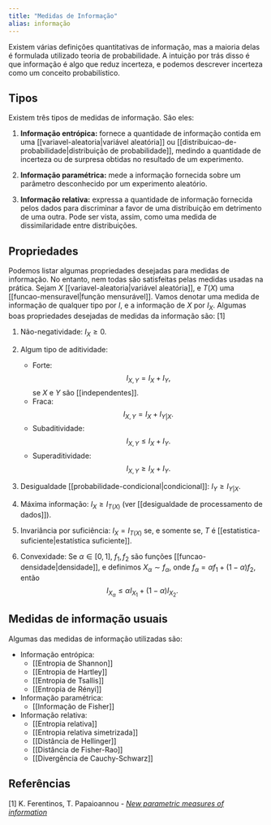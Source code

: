 ```yaml
---
title: "Medidas de Informação"
alias: informação
---
```


Existem várias definições quantitativas de informação, mas a maioria delas é formulada utilizado teoria de probabilidade. A intuição por trás disso é que informação é algo que reduz incerteza, e podemos descrever incerteza como um conceito probabilístico.

## Tipos

Existem três tipos de medidas de informação. São eles:

1. **Informação entrópica:** fornece a quantidade de informação contida em uma [[variavel-aleatoria|variável aleatória]] ou [[distribuicao-de-probabilidade|distribuição de probabilidade]], medindo a quantidade de incerteza ou de surpresa obtidas no resultado de um experimento.

2. **Informação paramétrica:** mede a informação fornecida sobre um parâmetro desconhecido por um experimento aleatório.

3. **Informação relativa:** expressa a quantidade de informação fornecida pelos dados para discriminar a favor de uma distribuição em detrimento de uma outra. Pode ser vista, assim, como uma medida de dissimilaridade entre distribuições.

## Propriedades
Podemos listar algumas propriedades desejadas para medidas de informação. No entanto, nem todas são satisfeitas pelas medidas usadas na prática. Sejam $X$ [[variavel-aleatoria|variável aleatória]], e $T(X)$ uma [[funcao-mensuravel|função mensurável]]. Vamos denotar uma medida de informação de qualquer tipo por $I$, e a informação de $X$ por $I_X$. Algumas boas propriedades desejadas de medidas da informação são: \[1\]

1. Não-negatividade: $I_X \ge 0$.

2. Algum tipo de aditividade:
	- Forte: $$I_{X,Y} = I_X + I_Y,$$ se $X$ e $Y$ são [[independentes]].
	- Fraca: $$I_{X,Y} = I_X + I_{Y|X}.$$
	- Subaditividade: $$I_{X,Y} \le I_X + I_Y.$$
	- Superaditividade: $$I_{X,Y} \ge I_X + I_Y.$$

3. Desigualdade [[probabilidade-condicional|condicional]]: $I_Y \ge I_{Y|X}.$

4. Máxima informação: $I_X \ge I_{T(X)}$ (ver [[desigualdade de processamento de dados]]).

5. Invariância por suficiência: $I_{X} = I_{T(X)}$ se, e somente se, $T$ é [[estatistica-suficiente|estatística suficiente]].

6. Convexidade: Se $\alpha \in [0,1]$, $f_1,f_2$ são funções [[funcao-densidade|densidade]], e definimos $X_\alpha \sim f_\alpha$, onde $f_\alpha = \alpha f_1 + (1-\alpha)f_2$, então
$$
I_{X_\alpha} \le \alpha I_{X_1} + (1-\alpha)I_{X_2}.
$$


## Medidas de informação usuais
Algumas das medidas de informação utilizadas são:

- Informação entrópica:
	- [[Entropia de Shannon]]
	- [[Entropia de Hartley]]
	- [[Entropia de Tsallis]]
	- [[Entropia de Rényi]]
- Informação paramétrica:
	- [[Informação de Fisher]]
- Informação relativa:
	- [[Entropia relativa]]
	- [[Entropia relativa simetrizada]]
	- [[Distância de Hellinger]]
	- [[Distância de Fisher-Rao]]
	- [[Divergência de Cauchy-Schwarz]]


## Referências
\[1\] K. Ferentinos, T. Papaioannou - [*New parametric measures of information*](https://core.ac.uk/download/pdf/82659216.pdf)